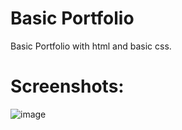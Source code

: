 # Basic Portfolio
Basic Portfolio with html and basic css.

# Screenshots:
![image](https://github.com/user-attachments/assets/67631785-ca6d-4b22-9453-5a0745cea8f1)


